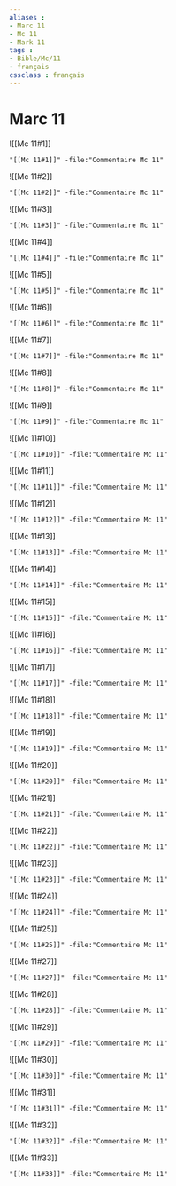 ```yaml
---
aliases : 
- Marc 11
- Mc 11
- Mark 11
tags : 
- Bible/Mc/11
- français
cssclass : français
---
```


# Marc 11

![[Mc 11#1]]

```query
"[[Mc 11#1]]" -file:"Commentaire Mc 11"
```

![[Mc 11#2]]

```query
"[[Mc 11#2]]" -file:"Commentaire Mc 11"
```

![[Mc 11#3]]

```query
"[[Mc 11#3]]" -file:"Commentaire Mc 11"
```

![[Mc 11#4]]

```query
"[[Mc 11#4]]" -file:"Commentaire Mc 11"
```

![[Mc 11#5]]

```query
"[[Mc 11#5]]" -file:"Commentaire Mc 11"
```

![[Mc 11#6]]

```query
"[[Mc 11#6]]" -file:"Commentaire Mc 11"
```

![[Mc 11#7]]

```query
"[[Mc 11#7]]" -file:"Commentaire Mc 11"
```

![[Mc 11#8]]

```query
"[[Mc 11#8]]" -file:"Commentaire Mc 11"
```

![[Mc 11#9]]

```query
"[[Mc 11#9]]" -file:"Commentaire Mc 11"
```

![[Mc 11#10]]

```query
"[[Mc 11#10]]" -file:"Commentaire Mc 11"
```

![[Mc 11#11]]

```query
"[[Mc 11#11]]" -file:"Commentaire Mc 11"
```

![[Mc 11#12]]

```query
"[[Mc 11#12]]" -file:"Commentaire Mc 11"
```

![[Mc 11#13]]

```query
"[[Mc 11#13]]" -file:"Commentaire Mc 11"
```

![[Mc 11#14]]

```query
"[[Mc 11#14]]" -file:"Commentaire Mc 11"
```

![[Mc 11#15]]

```query
"[[Mc 11#15]]" -file:"Commentaire Mc 11"
```

![[Mc 11#16]]

```query
"[[Mc 11#16]]" -file:"Commentaire Mc 11"
```

![[Mc 11#17]]

```query
"[[Mc 11#17]]" -file:"Commentaire Mc 11"
```

![[Mc 11#18]]

```query
"[[Mc 11#18]]" -file:"Commentaire Mc 11"
```

![[Mc 11#19]]

```query
"[[Mc 11#19]]" -file:"Commentaire Mc 11"
```

![[Mc 11#20]]

```query
"[[Mc 11#20]]" -file:"Commentaire Mc 11"
```

![[Mc 11#21]]

```query
"[[Mc 11#21]]" -file:"Commentaire Mc 11"
```

![[Mc 11#22]]

```query
"[[Mc 11#22]]" -file:"Commentaire Mc 11"
```

![[Mc 11#23]]

```query
"[[Mc 11#23]]" -file:"Commentaire Mc 11"
```

![[Mc 11#24]]

```query
"[[Mc 11#24]]" -file:"Commentaire Mc 11"
```

![[Mc 11#25]]

```query
"[[Mc 11#25]]" -file:"Commentaire Mc 11"
```

![[Mc 11#27]]

```query
"[[Mc 11#27]]" -file:"Commentaire Mc 11"
```

![[Mc 11#28]]

```query
"[[Mc 11#28]]" -file:"Commentaire Mc 11"
```

![[Mc 11#29]]

```query
"[[Mc 11#29]]" -file:"Commentaire Mc 11"
```

![[Mc 11#30]]

```query
"[[Mc 11#30]]" -file:"Commentaire Mc 11"
```

![[Mc 11#31]]

```query
"[[Mc 11#31]]" -file:"Commentaire Mc 11"
```

![[Mc 11#32]]

```query
"[[Mc 11#32]]" -file:"Commentaire Mc 11"
```

![[Mc 11#33]]

```query
"[[Mc 11#33]]" -file:"Commentaire Mc 11"
```


